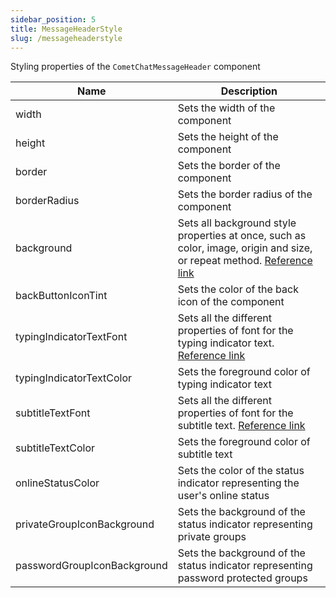 ```yaml
---
sidebar_position: 5
title: MessageHeaderStyle
slug: /messageheaderstyle
---
```


Styling properties of the `CometChatMessageHeader` component

| Name | Description | 
| ---- | ---- | 
| width | Sets the width of the component | 
| height | Sets the height of the component | 
| border | Sets the border of the component | 
| borderRadius | Sets the border radius of the component | 
| background | Sets all background style properties at once, such as color, image, origin and size, or repeat method. [Reference link](https://developer.mozilla.org/en-US/docs/Web/CSS/background) | 
| backButtonIconTint | Sets the color of the back icon of the component | 
| typingIndicatorTextFont | Sets all the different properties of font for the typing indicator text. [Reference link](https://developer.mozilla.org/en-US/docs/Web/CSS/font) | 
| typingIndicatorTextColor | Sets the foreground color of typing indicator text | 
| subtitleTextFont | Sets all the different properties of font for the subtitle text. [Reference link](https://developer.mozilla.org/en-US/docs/Web/CSS/font) | 
| subtitleTextColor | Sets the foreground color of subtitle text | 
| onlineStatusColor | Sets the color of the status indicator representing the user's online status | 
| privateGroupIconBackground | Sets the background of the status indicator representing private groups | 
| passwordGroupIconBackground | Sets the background of the status indicator representing password protected groups | 
